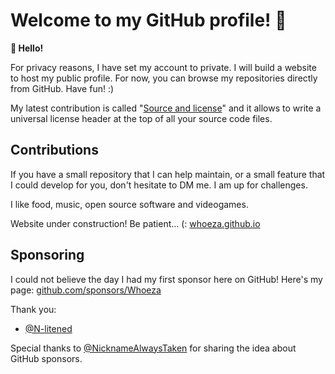 # Welcome to my GitHub profile! :eyes:

**👋 Hello!**

For privacy reasons, I have set my account to private. I will build a website to host my public profile. For now, you can browse my repositories directly from GitHub. Have fun! :)

My latest contribution is called "[Source and license](https://github.com/Whoeza/source_and_license)" and it allows to write a universal license header at the top of all your source code files.

## Contributions
If you have a small repository that I can help maintain, or a small feature that I could develop for you, don't hesitate to DM me. I am up for challenges.

I like food, music, open source software and videogames.

Website under construction! Be patient... (: [whoeza.github.io](https://whoeza.github.io)

## Sponsoring
I could not believe the day I had my first sponsor here on GitHub! Here's my page: [github.com/sponsors/Whoeza](https://github.com/sponsors/Whoeza/)

Thank you:
- [@N-litened](https://github.com/N-litened)

Special thanks to [@NicknameAlwaysTaken](https://github.com/NicknameAlwaystaken) for sharing the idea about GitHub sponsors.
